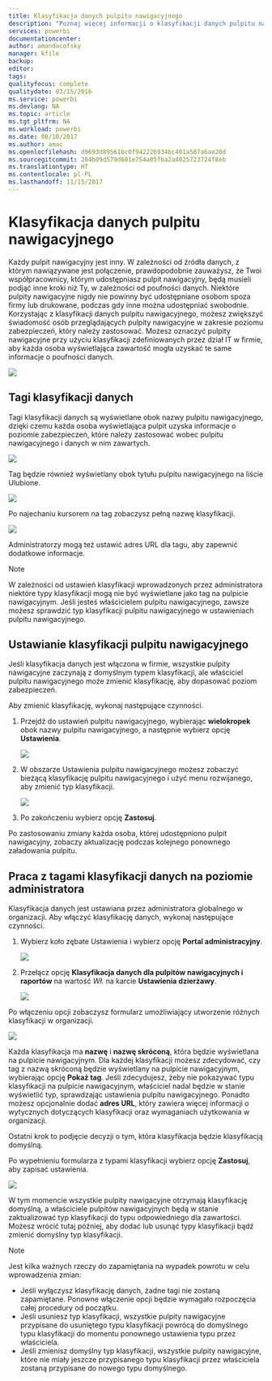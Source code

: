 ```yaml
---
title: Klasyfikacja danych pulpitu nawigacyjnego
description: "Poznaj więcej informacji o klasyfikacji danych pulpitu nawigacyjnego, w tym o sposobie konfigurowania klasyfikacji przez administratora oraz możliwości zmiany klasyfikacji przez właścicieli pulpitu nawigacyjnego."
services: powerbi
documentationcenter: 
author: amandacofsky
manager: kfile
backup: 
editor: 
tags: 
qualityfocus: complete
qualitydate: 03/15/2016
ms.service: powerbi
ms.devlang: NA
ms.topic: article
ms.tgt_pltfrm: NA
ms.workload: powerbi
ms.date: 08/10/2017
ms.author: amac
ms.openlocfilehash: d9693d89561bc0f942226934bc401a587a6ae20d
ms.sourcegitcommit: 284b09d579d601e754a05fba2a4025723724f8eb
ms.translationtype: HT
ms.contentlocale: pl-PL
ms.lasthandoff: 11/15/2017
---
```

# <a name="dashboard-data-classification"></a>Klasyfikacja danych pulpitu nawigacyjnego
Każdy pulpit nawigacyjny jest inny. W zależności od źródła danych, z którym nawiązywane jest połączenie, prawdopodobnie zauważysz, że Twoi współpracownicy, którym udostępniasz pulpit nawigacyjny, będą musieli podjąć inne kroki niż Ty, w zależności od poufności danych. Niektóre pulpity nawigacyjne nigdy nie powinny być udostępniane osobom spoza firmy lub drukowane, podczas gdy inne można udostępniać swobodnie. Korzystając z klasyfikacji danych pulpitu nawigacyjnego, możesz zwiększyć świadomość osób przeglądających pulpity nawigacyjne w zakresie poziomu zabezpieczeń, który należy zastosować. Możesz oznaczyć pulpity nawigacyjne przy użyciu klasyfikacji zdefiniowanych przez dział IT w firmie, aby każda osoba wyświetlająca zawartość mogła uzyskać te same informacje o poufności danych.

![](media/service-data-classification/dashboard_tagged_as_hbi.png)

## <a name="data-classification-tags"></a>Tagi klasyfikacji danych
Tagi klasyfikacji danych są wyświetlane obok nazwy pulpitu nawigacyjnego, dzięki czemu każda osoba wyświetlająca pulpit uzyska informacje o poziomie zabezpieczeń, które należy zastosować wobec pulpitu nawigacyjnego i danych w nim zawartych.

![](media/service-data-classification/tag_next_to_title.png)

Tag będzie również wyświetlany obok tytułu pulpitu nawigacyjnego na liście Ulubione.

![](media/service-data-classification/tag_on_dashboard_tile.png)

Po najechaniu kursorem na tag zobaczysz pełną nazwę klasyfikacji.

![](media/service-data-classification/tag_tooltip.png)

Administratorzy mogą też ustawić adres URL dla tagu, aby zapewnić dodatkowe informacje.

> [!NOTE]
> W zależności od ustawień klasyfikacji wprowadzonych przez administratora niektóre typy klasyfikacji mogą nie być wyświetlane jako tag na pulpicie nawigacyjnym. Jeśli jesteś właścicielem pulpitu nawigacyjnego, zawsze możesz sprawdzić typ klasyfikacji pulpitu nawigacyjnego w ustawieniach pulpitu nawigacyjnego.
> 
> 

## <a name="setting-a-dashboards-classification"></a>Ustawianie klasyfikacji pulpitu nawigacyjnego
Jeśli klasyfikacja danych jest włączona w firmie, wszystkie pulpity nawigacyjne zaczynają z domyślnym typem klasyfikacji, ale właściciel pulpitu nawigacyjnego może zmienić klasyfikację, aby dopasować poziom zabezpieczeń.

Aby zmienić klasyfikację, wykonaj następujące czynności.

1. Przejdź do ustawień pulpitu nawigacyjnego, wybierając **wielokropek** obok nazwy pulpitu nawigacyjnego, a następnie wybierz opcję **Ustawienia**.
   
    ![](media/service-data-classification/dashboard_settings.png)
2. W obszarze Ustawienia pulpitu nawigacyjnego możesz zobaczyć bieżącą klasyfikację pulpitu nawigacyjnego i użyć menu rozwijanego, aby zmienić typ klasyfikacji.
   
    ![](media/service-data-classification/classification_setting_dropdown.png)
3. Po zakończeniu wybierz opcję **Zastosuj**.

Po zastosowaniu zmiany każda osoba, której udostępniono pulpit nawigacyjny, zobaczy aktualizację podczas kolejnego ponownego załadowania pulpitu.

## <a name="working-with-data-classification-tags-as-an-admin"></a>Praca z tagami klasyfikacji danych na poziomie administratora
Klasyfikacja danych jest ustawiana przez administratora globalnego w organizacji. Aby włączyć klasyfikację danych, wykonaj następujące czynności.

1. Wybierz koło zębate Ustawienia i wybierz opcję **Portal administracyjny**.
   
    ![](media/service-data-classification/admin_portal_in_settings.png)
2. Przełącz opcję **Klasyfikacja danych dla pulpitów nawigacyjnych i raportów** na wartość *Wł.* na karcie **Ustawienia dzierżawy**.
   
    ![](media/service-data-classification/data_classification_switch_location.png)

Po włączeniu opcji zobaczysz formularz umożliwiający utworzenie różnych klasyfikacji w organizacji.

![](media/service-data-classification/blank_classification_form.png)

Każda klasyfikacja ma **nazwę** i **nazwę skróconą**, która będzie wyświetlana na pulpicie nawigacyjnym. Dla każdej klasyfikacji możesz zdecydować, czy tag z nazwą skróconą będzie wyświetlany na pulpicie nawigacyjnym, wybierając opcję **Pokaż tag**. Jeśli zdecydujesz, żeby nie pokazywać typu klasyfikacji na pulpicie nawigacyjnym, właściciel nadal będzie w stanie wyświetlić typ, sprawdzając ustawienia pulpitu nawigacyjnego. Ponadto możesz opcjonalnie dodać **adres URL**, który zawiera więcej informacji o wytycznych dotyczących klasyfikacji oraz wymaganiach użytkowania w organizacji.  

Ostatni krok to podjęcie decyzji o tym, która klasyfikacja będzie klasyfikacją domyślną.  

Po wypełnieniu formularza z typami klasyfikacji wybierz opcję **Zastosuj**, aby zapisać ustawienia.

![](media/service-data-classification/filled_in_classification_form.png)

W tym momencie wszystkie pulpity nawigacyjne otrzymają klasyfikację domyślną, a właściciele pulpitów nawigacyjnych będą w stanie zaktualizować typ klasyfikacji do typu odpowiedniego dla zawartości. Możesz wrócić tutaj później, aby dodać lub usunąć typy klasyfikacji bądź zmienić domyślny typ klasyfikacji.  

> [!NOTE]
> Jest kilka ważnych rzeczy do zapamiętania na wypadek powrotu w celu wprowadzenia zmian:
> 
> * Jeśli wyłączysz klasyfikację danych, żadne tagi nie zostaną zapamiętane. Ponowne włączenie opcji będzie wymagało rozpoczęcia całej procedury od początku.  
> * Jeśli usuniesz typ klasyfikacji, wszystkie pulpity nawigacyjne przypisane do usuniętego typu klasyfikacji powrócą do domyślnego typu klasyfikacji do momentu ponownego ustawienia typu przez właściciela.  
> * Jeśli zmienisz domyślny typ klasyfikacji, wszystkie pulpity nawigacyjne, które nie miały jeszcze przypisanego typu klasyfikacji przez właściciela zostaną przypisane do nowego typu domyślnego.
> 
> 

